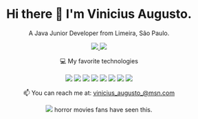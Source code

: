 

<h1 align='center'>
    Hi there 👋 I'm Vinicius Augusto.
  </h1>
  
  <p align='center'>
    A Java Junior Developer from Limeira, São Paulo.
  </p>
  
  
  
  <p align='center'>
    <a href="https://api.whatsapp.com/send?phone=5519996359084">
      <img src="https://img.shields.io/badge/WHATSAPP-%2325D366.svg?&style=for-the-badge&logo=whatsapp&logoColor=white" />    
    </a>
    <a href="https://www.linkedin.com/in/vinicius-92/">
      <img src="https://img.shields.io/badge/linkedin-%230077B5.svg?&style=for-the-badge&logo=linkedin&logoColor=white" />
    </a>
    
  </p>
  
<!--   <p align='center'>
    <a href="#"><img src="https://github-readme-stats.vercel.app/api?username=vinicius-92&show_icons=true&count_private=true&theme=dark" width="350"></a>
  </p> -->
  
  <p align='center'>
    💻 My favorite technologies<br/><br/>
    <img src="https://img.shields.io/badge/Java-ED8B00?style=for-the-badge&logo=java&logoColor=white" />
    <img src="https://img.shields.io/badge/Spring-6DB33F?style=for-the-badge&logo=spring&logoColor=white" />
    <img src="https://img.shields.io/badge/PostgreSQL-316192?style=for-the-badge&logo=postgresql&logoColor=white" />
    <img src="https://img.shields.io/badge/MySQL-00000F?style=for-the-badge&logo=mysql&logoColor=white" />
    <img src="https://img.shields.io/badge/Git-F05032?style=for-the-badge&logo=git&logoColor=white" />
    <img src="https://img.shields.io/badge/Linux-FCC624?style=for-the-badge&logo=linux&logoColor=black" />
    <img src="https://img.shields.io/badge/IntelliJIDEA-000000.svg?style=for-the-badge&logo=intellij-idea&logoColor=white" />
    <img src="https://img.shields.io/badge/Angular-DD0031?style=for-the-badge&logo=angular&logoColor=white" />
   
  </p>
  
  
  <p align='center'>
    📫 You can reach me at: <a href='mailto:vinicius_augusto_@msn.com'>vinicius_augusto_@msn.com</a>
  </p>
  <p align='center'>
    <a href="#"><img src="https://badges.pufler.dev/visits/vinicius-92/vinicius-92"></a> horror movies fans have seen this.</p>
  
  
